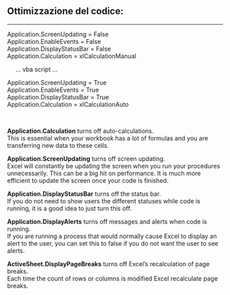 
## Ottimizzazione del codice:
___
Application.ScreenUpdating = False  
Application.EnableEvents = False  
Application.DisplayStatusBar = False  
Application.Calculation = xlCalculationManual  

&nbsp;&nbsp;&nbsp;&nbsp; ... vba script ...  

Application.ScreenUpdating = True  
Application.EnableEvents = True  
Application.DisplayStatusBar = True  
Application.Calculation = xlCalculationAuto  

&nbsp;

**Application.Calculation** turns off auto-calculations.  
This is essential when your workbook has a lot of formulas and you are transferring new data to these cells.  

**Application.ScreenUpdating** turns off screen updating.  
Excel will constantly be updating the screen when you run your procedures unnecessarily. This can be a big hit on performance. It is much more efficient to update the screen once your code is finished.

**Application.DisplayStatusBar** turns off the status bar.  
If you do not need to show users the different statuses while code is running, it is a good idea to just turn this off.  

**Application.DisplayAlerts** turns off messages and alerts when code is running.  
If you are running a process that would normally cause Excel to display an alert to the user, you can set this to false if you do not want the user to see alerts.

**ActiveSheet.DisplayPageBreaks** turns off Excel’s recalculation of page breaks.  
Each time the count of rows or columns is modified Excel recalculate page breaks.
